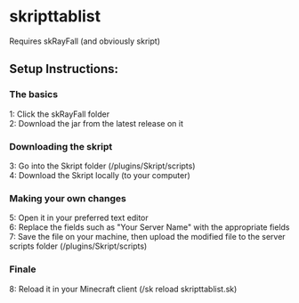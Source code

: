 # skripttablist
Requires skRayFall (and obviously skript)
## Setup Instructions:
### The basics
1: Click the skRayFall folder<br>
2: Download the jar from the latest release on it
### Downloading the skript
3: Go into the Skript folder (/plugins/Skript/scripts)<br>
4: Download the Skript locally (to your computer)<br>
### Making your own changes
5: Open it in your preferred text editor<br>
6: Replace the fields such as "Your Server Name" with the appropriate fields<br>
7: Save the file on your machine, then upload the modified file to the server scripts folder (/plugins/Skript/scripts)
### Finale
8: Reload it in your Minecraft client (/sk reload skripttablist.sk)
